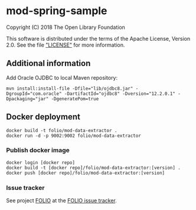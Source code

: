 # mod-spring-sample

Copyright (C) 2018 The Open Library Foundation

This software is distributed under the terms of the Apache License, Version 2.0.
See the file ["LICENSE"](LICENSE) for more information.

## Additional information

Add Oracle OJDBC to local Maven repository:

`mvn install:install-file -Dfile="lib/ojdbc8.jar" -DgroupId="com.oracle" -DartifactId="ojdbc8" -Dversion="12.2.0.1" -Dpackaging="jar" -DgeneratePom=true`

## Docker deployment

```
docker build -t folio/mod-data-extractor .
docker run -d -p 9002:9002 folio/mod-data-extractor
```

### Publish docker image

```
docker login [docker repo]
docker build -t [docker repo]/folio/mod-data-extractor:[version] .
docker push [docker repo]/folio/mod-data-extractor:[version]
```

### Issue tracker

See project [FOLIO](https://issues.folio.org/browse/FOLIO)
at the [FOLIO issue tracker](https://dev.folio.org/guidelines/issue-tracker/).

